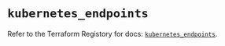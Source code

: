 # `kubernetes_endpoints`

Refer to the Terraform Registory for docs: [`kubernetes_endpoints`](https://www.terraform.io/docs/providers/kubernetes/r/endpoints).
